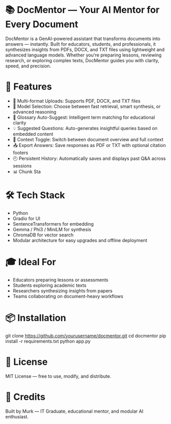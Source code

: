 
# 📚 DocMentor — Your AI Mentor for Every Document
DocMentor is a GenAI-powered assistant that transforms documents into answers — instantly. Built for educators, students, and professionals, it synthesizes insights from PDFs, DOCX, and TXT files using lightweight and advanced language models. Whether you're preparing lessons, reviewing research, or exploring complex texts, DocMentor guides you with clarity, speed, and precision.

# 🚀 Features
- 📁 Multi-format Uploads: Supports PDF, DOCX, and TXT files
- 🧠 Model Selection: Choose between fast retrieval, smart synthesis, or advanced reasoning
- 📘 Glossary Auto-Suggest: Intelligent term matching for educational clarity
- 💡 Suggested Questions: Auto-generates insightful queries based on embedded content
- 📄 Context Toggle: Switch between document overview and full context
- 📤 Export Answers: Save responses as PDF or TXT with optional citation footers
- 🕘 Persistent History: Automatically saves and displays past Q&A across sessions
- 📊 Chunk Sta

# 🛠️ Tech Stack
- Python
- Gradio for UI
- SentenceTransformers for embedding
- Gemma / Phi3 / MiniLM for synthesis
- ChromaDB for vector search
- Modular architecture for easy upgrades and offline deployment

# 🎓 Ideal For
- Educators preparing lessons or assessments
- Students exploring academic texts
- Researchers synthesizing insights from papers
- Teams collaborating on document-heavy workflows

# 📦 Installation
git clone https://github.com/yourusername/docmentor.git
cd docmentor
pip install -r requirements.txt
python app.py

# 📘 License
MIT License — free to use, modify, and distribute.

# 🙌 Credits
Built by Murk — IT Graduate, educational mentor, and modular AI enthusiast.


